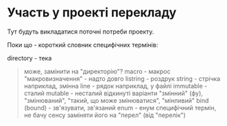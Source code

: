 # Участь у проекті перекладу

Тут будуть викладатися поточні потреби проекту.

Поки що - короткий словник специфічних термінів:

directory - тека
> може, замінити на "директорію"?
macro - макрос
> "макровизначення" - надто довго
listring - роздрук
string - стрічка
> наприклад, змінна
line - рядок
> наприклад, у файлі
immutable - сталий
mutable - несталий
> відкинуті варіанти "змінний" (фу), "змінюваний", "такий, що може змінюватися",
> "мінливий"
bind (bound) - зв'язувати, зв'язаний
enum - енум
> специфічний термін, не бачу сенсу заміняти його на "перел" (від "перелік")